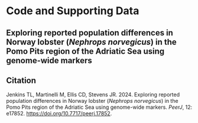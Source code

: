 # Code and Supporting Data

## Exploring reported population differences in Norway lobster (_Nephrops norvegicus_) in the Pomo Pits region of the Adriatic Sea using genome-wide markers

## Citation
Jenkins TL, Martinelli M, Ellis CD, Stevens JR. 2024. Exploring reported population differences in Norway lobster (_Nephrops norvegicus_) in the Pomo Pits region of the Adriatic Sea using genome-wide markers. _PeerJ_, 12: e17852. https://doi.org/10.7717/peerj.17852.
